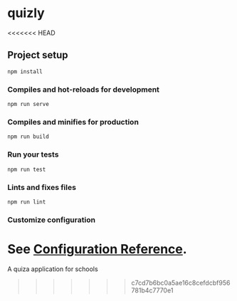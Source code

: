# quizly
<<<<<<< HEAD

## Project setup
```
npm install
```

### Compiles and hot-reloads for development
```
npm run serve
```

### Compiles and minifies for production
```
npm run build
```

### Run your tests
```
npm run test
```

### Lints and fixes files
```
npm run lint
```

### Customize configuration
See [Configuration Reference](https://cli.vuejs.org/config/).
=======
A quiza application for schools 
>>>>>>> c7cd7b6bc0a5ae16c8cefdcbf956781b4c7770e1
